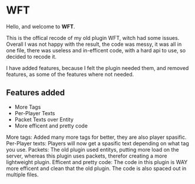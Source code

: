 # WFT
Hello, and welcome to **WFT**.

This is the offical recode of my old plugin WFT, witch had some issues. Overall I was not happy with the result, the code was messy, it was all in one file, there was useless and in-efficent code, with a hard api to use, so decided to recode it.

I have added features, because I felt the plugin needed them, and removed features, as some of the features where not needed.

## Features added

- More Tags
- Per-Player Texts
- Packet Texts over Entity
- More efficent and pretty code


More tags: Added many more tags for better, they are also player spasific.
Per-Player texts: Players will now get a spasific text depending on what tag you use.
Packets: The old plugin used entitys, putting more load on the server, whereas this plugin uses packets, therefor creating a more lightweight plugin.
Efficent and pretty code: The code in this plugin is WAY more efficent and clean that the old plugin. The code is also spaced out in multiple files.

